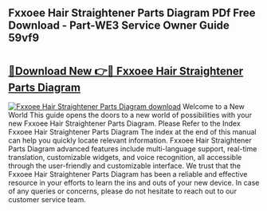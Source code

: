 ## Fxxoee Hair Straightener Parts Diagram PDf Free Download - Part-WE3 Service Owner Guide 59vf9

# <h2><a href="http://dfhst4n.blite.top/?on=Fxxoee+Hair+Straightener+Parts+Diagram">🔗Download New 👉🔴 Fxxoee Hair Straightener Parts Diagram</a></h2>

[![Fxxoee Hair Straightener Parts Diagram download](https://i.imgur.com/lujVjoI.png)](http://dfhst4n.blite.top/?on=Fxxoee+Hair+Straightener+Parts+Diagram)
Welcome to a New World This guide opens the doors to a new world of possibilities with your new Fxxoee Hair Straightener Parts Diagram. Please Refer to the Index Fxxoee Hair Straightener Parts Diagram The index at the end of this manual can help you quickly locate relevant information. Fxxoee Hair Straightener Parts Diagram advanced features include multi-language support, real-time translation, customizable widgets, and voice recognition, all accessible through the user-friendly and customizable interface. We trust that the Fxxoee Hair Straightener Parts Diagram has been a reliable and effective resource in your efforts to learn the ins and outs of your new device. In case of any queries or concerns, please do not hesitate to reach out to our customer service team.
